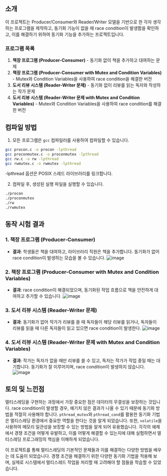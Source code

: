 ## 소개

이 프로젝트는 Producer/Consumer와 Reader/Writer 모델을 기반으로 한 각자 생각하는 프로그램을 제작하고, 동기화 기능이 없을 때 race condition이 발생함을 확인하고, 이를 해결하기 위하여 동기화 기능을 추가하는 프로젝트입니다.

### 프로그램 목록

1. **책장 프로그램 (Producer-Consumer)** - 동기화 없이 책을 추가하고 대여하는 문제
2. **책장 프로그램 (Producer-Consumer with Mutex and Condition Variables)** - Mutex와 Condition Variables을 사용하여 race condition을 해결한 버전
3. **도서 리뷰 시스템 (Reader-Writer 문제)** - 동기화 없이 리뷰를 읽는 독자와 작성하는 작가 문제
4. **도서 리뷰 시스템 (Reader-Writer 문제 with Mutex and Condition Variables)** - Mutex와 Condition Variables을 사용하여 race condition를 해결한 버전

## 컴파일 방법

1. 모든 프로그램은 `gcc` 컴파일러를 사용하여 컴파일할 수 있습니다.

```bash
gcc procon.c -o procon -lpthread
gcc proconmutex.c -o proconmutex -lpthread
gcc rw.c -o rw -lpthread
gcc rwmutex.c -o rwmutex -lpthread
```
-lpthread 옵션은 POSIX 스레드 라이브러리를 링크합니다.

2. 컴파일 후, 생성된 실행 파일을 실행할 수 있습니다.
```bash
./procon
./proconmutex
./rw
./rwmutex
```

## 동작 시험 결과

### 1. 책장 프로그램 (Producer-Consumer)
- **결과**: 학생들은 책을 대여하고, 라이브러리 직원은 책을 추가합니다. 동기화가 없어 race condition이 발생하는 모습을 볼 수 있습니다.
![image](https://github.com/user-attachments/assets/918dcb95-f6ab-49d1-98b3-9a33e9e03f6d)


### 2. 책장 프로그램 (Producer-Consumer with Mutex and Condition Variables)
- **결과**: race condition이 해결되었으며, 동기화된 작업 흐름으로 책을 안전하게 대여하고 추가할 수 있습니다.
![image](https://github.com/user-attachments/assets/3f966d3e-2471-4a9f-b7f3-9505058ff229)


### 3. 도서 리뷰 시스템 (Reader-Writer 문제)
- **결과**: 동기화가 없어 작가가 리뷰를 쓸 때 독자들이 해당 리뷰를 읽거나, 독자들이 리뷰를 읽을 때 다른 독자들이 읽고 있으면 race condition이 발생한다. 
![image](https://github.com/user-attachments/assets/79678bdf-b24e-4403-af4e-0e2fefcb5030)


### 4. 도서 리뷰 시스템 (Reader-Writer 문제 with Mutex and Condition Variables)
- **결과**: 작가는 독자가 없을 때만 리뷰를 쓸 수 있고, 독자는 작가가 작업 중일 때는 대기합니다. 동기화가 잘 이루어지며, race condition이 발생하지 않습니다.
![image](https://github.com/user-attachments/assets/53ec0ded-578e-4793-85cd-28391975bfbe)


## 토의 및 느낀점
멀티스레딩을 구현하는 과정에서 가장 중요한 점은 데이터의 무결성을 보장하는 것입니다. race condition이 발생할 경우, 예기치 않은 결과가 나올 수 있기 때문에 동기화 방법을 적절히 사용해야 합니다. `pthread_mutex`와 `pthread_cond`를 활용한 동기화 기법은 멀티스레딩 환경에서 중요한 역할을 한다는 것을 알게 되었습니다. 또한, `volatile`을 사용하여 메모리 일관성을 보장할 수 있는 방법을 알게 되어 유용했습니다. 각각의 예제에서 경쟁 조건을 어떻게 유발하고, 이를 어떻게 해결할 수 있는지에 대해 실험하면서 멀티스레딩 프로그래밍의 핵심을 이해하게 되었습니다.

이 프로젝트를 통해 멀티스레딩의 기본적인 문제들과 이를 해결하는 다양한 방법을 배우는 데 도움이 되었습니다. 경쟁 조건을 해결하기 위한 다양한 동기화 기법을 적용해 보며, 실제로 시스템에서 멀티스레드 작업을 처리할 때 고려해야 할 점들을 학습할 수 있었습니다.
